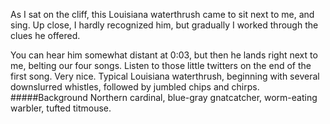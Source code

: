 As I sat on the cliff, this Louisiana waterthrush came to sit next to me, and sing. Up close, I hardly recognized him, but gradually I worked through the clues he offered.

You can hear him somewhat distant at 0:03, but then he lands right next to me, belting our four songs. Listen to those little twitters on the end of the first song. Very nice. Typical Louisiana waterthrush, beginning with several downslurred whistles, followed by jumbled chips and chirps. 
#####Background
Northern cardinal, blue-gray gnatcatcher, worm-eating warbler, tufted titmouse.
